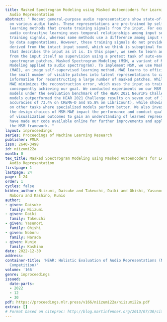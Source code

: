 ```yaml
---
title: Masked Spectrogram Modeling using Masked Autoencoders for Learning General-purpose
  Audio Representation
abstract: " Recent general-purpose audio representations show state-of-the-art performance
  on various audio tasks. These representations are pre-trained by self-supervised
  learning methods that create training signals from the input. For example, typical
  audio contrastive learning uses temporal relationships among input sounds to create
  training signals, whereas some methods use a difference among input views created
  by data augmentations. However, these training signals do not provide information
  derived from the intact input sound, which we think is suboptimal for learning representation
  that describes the input as it is. In this paper, we seek to learn audio representations
  from the input itself as supervision using a pretext task of auto-encoding of masked
  spectrogram patches, Masked Spectrogram Modeling (MSM, a variant of Masked Image
  Modeling applied to audio spectrogram). To implement MSM, we use Masked Autoencoders
  (MAE), an image self-supervised learning method. MAE learns to efficiently encode
  the small number of visible patches into latent representations to carry essential
  information for reconstructing a large number of masked patches. While training,
  MAE minimizes the reconstruction error, which uses the input as training signal,
  consequently achieving our goal. We conducted experiments on our MSM using MAE (MSM-MAE)
  models under the evaluation benchmark of the HEAR 2021 NeurIPS Challenge. Our MSM-MAE
  models outperformed the HEAR 2021 Challenge results on seven out of 15 tasks (e.g.,
  accuracies of 73.4% on CREMA-D and 85.8% on LibriCount), while showing top performance
  on other tasks where specialized models perform better. We also investigate how
  the design choices of MSM-MAE impact the performance and conduct qualitative analysis
  of visualization outcomes to gain an understanding of learned representations. We
  have made our code available online for further improvements and applications of
  the MSM framework. "
layout: inproceedings
series: Proceedings of Machine Learning Research
publisher: PMLR
issn: 2640-3498
id: niizumi22a
month: 0
tex_title: Masked Spectrogram Modeling using Masked Autoencoders for Learning General-purpose
  Audio Representation
firstpage: 1
lastpage: 24
page: 1-24
order: 1
cycles: false
bibtex_author: Niizumi, Daisuke and Takeuchi, Daiki and Ohishi, Yasunori and Harada,
  Noboru and Kashino, Kunio
author:
- given: Daisuke
  family: Niizumi
- given: Daiki
  family: Takeuchi
- given: Yasunori
  family: Ohishi
- given: Noboru
  family: Harada
- given: Kunio
  family: Kashino
date: 2022-12-30
address:
container-title: 'HEAR: Holistic Evaluation of Audio Representations (NeurIPS 2021
  Competition)'
volume: '166'
genre: inproceedings
issued:
  date-parts:
  - 2022
  - 12
  - 30
pdf: https://proceedings.mlr.press/v166/niizumi22a/niizumi22a.pdf
extras: []
# Format based on citeproc: http://blog.martinfenner.org/2013/07/30/citeproc-yaml-for-bibliographies/
---
```

